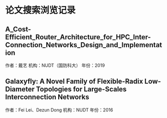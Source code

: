 # 论文搜索浏览记录 #

## A_Cost-Efficient_Router_Architecture_for_HPC_Inter-Connection_Networks_Design_and_Implementation ##
作者：戴艺 
机构：NUDT（国防科大）
年份：2019

## Galaxyfly: A Novel Family of Flexible-Radix Low-Diameter Topologies for Large-Scales Interconnection Networks ##
作者：Fei Lei、Dezun Dong
机构：NUDT
年份：2016

